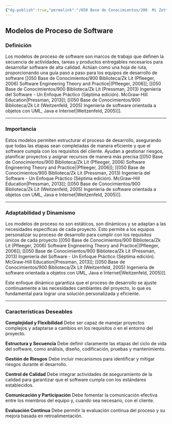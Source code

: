 ```yaml
---
{"dg-publish":true,"permalink":"/050 Base de Conocimientos/200  Mi Zettelkasten/100 Docencia/IS1/2025/Clase 04 Modelos de Proceso de Software/Zk Modelos de Proceso de Software/","tags":["digitalGarden","modeloDeProceso"]}
---
```


## Modelos de Proceso de Software

### Definición
Los modelos de proceso de software son marcos de trabajo que definen la secuencia de actividades, tareas y productos entregables necesarios para desarrollar software de alta calidad. Actúan como una hoja de ruta, proporcionando una guía paso a paso para los equipos de desarrollo de software [[050 Base de Conocimientos/900 Biblioteca/Zk Lit (Pfleeger, 2006) Software Engineering Theory and Practice\|(Pfleeger, 2006]]; [[050 Base de Conocimientos/900 Biblioteca/Zk Lit (Pressman, 2013) Ingeniería del Software - Un Enfoque Práctico (Séptima edición). McGraw-Hill Education\|Pressman, 2013]]; [[050 Base de Conocimientos/900 Biblioteca/Zk Lit (Weitzenfeld, 2005) Ingenieria de software orientada a objetos con UML, Java e Internet\|Weitzenfeld, 2005)]]. 

----
### Importancia
Estos modelos permiten estructurar el proceso de desarrollo, asegurando que todas las etapas sean completadas de manera eficiente y que el software cumpla con los requisitos del cliente. Ayudan a gestionar riesgos, planificar proyectos y asignar recursos de manera más precisa [[050 Base de Conocimientos/900 Biblioteca/Zk Lit (Pfleeger, 2006) Software Engineering Theory and Practice\|(Pfleeger, 2006]]; [[050 Base de Conocimientos/900 Biblioteca/Zk Lit (Pressman, 2013) Ingeniería del Software - Un Enfoque Práctico (Séptima edición). McGraw-Hill Education\|Pressman, 2013]]; [[050 Base de Conocimientos/900 Biblioteca/Zk Lit (Weitzenfeld, 2005) Ingenieria de software orientada a objetos con UML, Java e Internet\|Weitzenfeld, 2005)]]. 

----
### Adaptabilidad y Dinamismo
Los modelos de proceso no son estáticos, son dinámicos y se adaptan a las necesidades específicas de cada proyecto. Esto permite a los equipos personalizar su proceso de desarrollo para cumplir con los requisitos únicos de cada proyecto [[050 Base de Conocimientos/900 Biblioteca/Zk Lit (Pfleeger, 2006) Software Engineering Theory and Practice\|(Pfleeger, 2006]]; [[050 Base de Conocimientos/900 Biblioteca/Zk Lit (Pressman, 2013) Ingeniería del Software - Un Enfoque Práctico (Séptima edición). McGraw-Hill Education\|Pressman, 2013]]; [[050 Base de Conocimientos/900 Biblioteca/Zk Lit (Weitzenfeld, 2005) Ingenieria de software orientada a objetos con UML, Java e Internet\|Weitzenfeld, 2005)]]. 

Este enfoque dinámico garantiza que el proceso de desarrollo se ajuste continuamente a las necesidades cambiantes del proyecto, lo que es fundamental para lograr una solución personalizada y eficiente.

----
### Características Deseables

**Complejidad y Flexibilidad**
Debe ser capaz de manejar proyectos complejos y adaptarse a cambios en los requisitos o en el entorno del proyecto.

**Estructura y Secuencia**
Debe definir claramente las etapas del ciclo de vida del software, como análisis, diseño, codificación, pruebas y mantenimiento.

**Gestión de Riesgos**
Debe incluir mecanismos para identificar y mitigar riesgos durante el desarrollo.

**Control de Calidad**
Debe integrar actividades de aseguramiento de la calidad para garantizar que el software cumpla con los estándares establecidos.

**Comunicación y Participación**
Debe fomentar la comunicación efectiva entre los miembros del equipo y, cuando sea necesario, con el cliente.

**Evaluación Continua**
Debe permitir la evaluación continua del proceso y su mejora basada en retroalimentación.